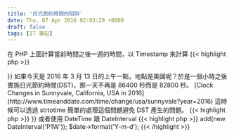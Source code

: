 ```yaml
---
title: '日光節約時間的陷阱'
date: Thu, 07 Apr 2016 02:03:29 +0000
draft: false
tags: [IT 筆記]
---
```


在 PHP 上面計算當前時間之後一週的時間，以 Timestamp 來計算
{{< highlight php >}}
<?php
$now = time();

$next_week = $now + 7 \* 86400;
{{< /highlight >}}
 如果今天是 2016 年 3 月 13 日的上午一點，地點是美國呢？於是一個小時之後實施日光節約時間(DST)，那一天不再是 86400 秒而是 82800 秒。 [Clock Changes in Sunnyvale, California, USA in 2016](http://www.timeanddate.com/time/change/usa/sunnyvale?year=2016) 這時候可以透過 strtotime 簡單的處理這個問題避免 DST 產生的問題。
{{< highlight php >}}
<?php
$next_week = strtotime('+ 1 week');
{{< /highlight >}}
 或者使用 DateTime 跟 DateInterval
{{< highlight php >}}
<?php
$date = new DateTime();

$date->add(new DateInterval('P1W'));

$date->format('Y-m-d');
{{< /highlight >}}
